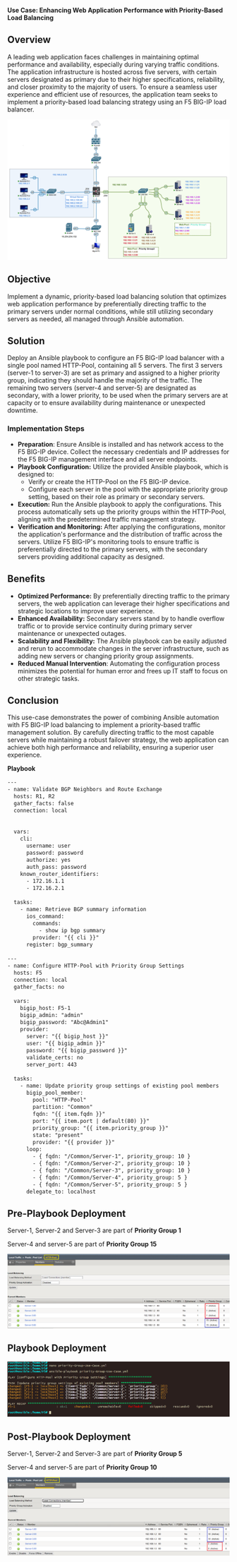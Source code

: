 **Use Case: Enhancing Web Application Performance with Priority-Based Load Balancing**

## Overview

A leading web application faces challenges in maintaining optimal performance and availability, especially during varying traffic conditions. The application infrastructure is hosted across five servers, with certain servers designated as primary due to their higher specifications, reliability, and closer proximity to the majority of users. To ensure a seamless user experience and efficient use of resources, the application team seeks to implement a priority-based load balancing strategy using an F5 BIG-IP load balancer.

![](media/de16d01f8bf26c2c8c3b8b302c8e7ed8.png)

## Objective

Implement a dynamic, priority-based load balancing solution that optimizes web application performance by preferentially directing traffic to the primary servers under normal conditions, while still utilizing secondary servers as needed, all managed through Ansible automation.

## Solution

Deploy an Ansible playbook to configure an F5 BIG-IP load balancer with a single pool named HTTP-Pool, containing all 5 servers. The first 3 servers (server-1 to server-3) are set as primary and assigned to a higher priority group, indicating they should handle the majority of the traffic. The remaining two servers (server-4 and server-5) are designated as secondary, with a lower priority, to be used when the primary servers are at capacity or to ensure availability during maintenance or unexpected downtime.

### Implementation Steps

-   **Preparation**: Ensure Ansible is installed and has network access to the F5 BIG-IP device. Collect the necessary credentials and IP addresses for the F5 BIG-IP management interface and all server endpoints.
-   **Playbook Configuration:** Utilize the provided Ansible playbook, which is designed to:
    -   Verify or create the HTTP-Pool on the F5 BIG-IP device.
    -   Configure each server in the pool with the appropriate priority group setting, based on their role as primary or secondary servers.
-   **Execution:** Run the Ansible playbook to apply the configurations. This process automatically sets up the priority groups within the HTTP-Pool, aligning with the predetermined traffic management strategy.
-   **Verification and Monitoring:** After applying the configurations, monitor the application's performance and the distribution of traffic across the servers. Utilize F5 BIG-IP's monitoring tools to ensure traffic is preferentially directed to the primary servers, with the secondary servers providing additional capacity as designed.

## Benefits

-   **Optimized Performance:** By preferentially directing traffic to the primary servers, the web application can leverage their higher specifications and strategic locations to improve user experience.
-   **Enhanced Availability:** Secondary servers stand by to handle overflow traffic or to provide service continuity during primary server maintenance or unexpected outages.
-   **Scalability and Flexibility:** The Ansible playbook can be easily adjusted and rerun to accommodate changes in the server infrastructure, such as adding new servers or changing priority group assignments.
-   **Reduced Manual Intervention**: Automating the configuration process minimizes the potential for human error and frees up IT staff to focus on other strategic tasks.

## Conclusion

This use-case demonstrates the power of combining Ansible automation with F5 BIG-IP load balancing to implement a priority-based traffic management solution. By carefully directing traffic to the most capable servers while maintaining a robust failover strategy, the web application can achieve both high performance and reliability, ensuring a superior user experience.

**Playbook**

```
---
- name: Validate BGP Neighbors and Route Exchange
  hosts: R1, R2
  gather_facts: false
  connection: local


  vars:
    cli:
      username: user
      password: password
      authorize: yes
      auth_pass: password
    known_router_identifiers:
      - 172.16.1.1
      - 172.16.2.1

  tasks:
    - name: Retrieve BGP summary information
      ios_command:
        commands: 
          - show ip bgp summary
        provider: "{{ cli }}"
      register: bgp_summary

---
- name: Configure HTTP-Pool with Priority Group Settings
  hosts: F5
  connection: local
  gather_facts: no

  vars:
    bigip_host: F5-1
    bigip_admin: "admin"
    bigip_password: "Abc@Admin1"
    provider:
      server: "{{ bigip_host }}"
      user: "{{ bigip_admin }}"
      password: "{{ bigip_password }}"
      validate_certs: no
      server_port: 443

  tasks:
    - name: Update priority group settings of existing pool members
      bigip_pool_member:
        pool: "HTTP-Pool"
        partition: "Common"
        fqdn: "{{ item.fqdn }}"
        port: "{{ item.port | default(80) }}"
        priority_group: "{{ item.priority_group }}"
        state: "present"
        provider: "{{ provider }}"
      loop:
        - { fqdn: "/Common/Server-1", priority_group: 10 }
        - { fqdn: "/Common/Server-2", priority_group: 10 }
        - { fqdn: "/Common/Server-3", priority_group: 10 }
        - { fqdn: "/Common/Server-4", priority_group: 5 }
        - { fqdn: "/Common/Server-5", priority_group: 5 }
      delegate_to: localhost
```

## Pre-Playbook Deployment

Server-1, Server-2 and Server-3 are part of **Priority Group 1**

Server-4 and server-5 are part of **Priority Group 15**

![](media/12a8d9684f322619613dfbf997ec7b48.png)

## Playbook Deployment

![](media/d5fb59626606bbf2db5eb9691dd341e3.png)

## Post-Playbook Deployment

Server-1, Server-2 and Server-3 are part of **Priority Group 5**

Server-4 and server-5 are part of **Priority Group 10**

![](media/dc663fb5bf448fd9b78aef6927ceda41.png)
